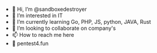 - 👋 Hi, I’m @sandboxedestroyer
- 👀 I’m interested in IT 
- 🌱 I’m currently learning Go, PHP, JS, python, JAVA, Rust  
- 💞️ I’m looking to collaborate on company's 
- 📫 How to reach me here
- 🌌 pentest4.fun

<!---
sandboxedestroyer/sandboxedestroyer is a ✨ special ✨ repository because its `README.md` (this file) appears on your GitHub profile.
You can click the Preview link to take a look at your changes.
--->

